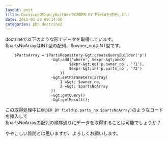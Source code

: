 ```yaml
---
layout: post
title: DoctrineのQueryBuilderでORDER BY Fieldを使用したい
date: 2015-01-29 09:14:58
categories: php doctrine2
---
```

<p>doctrineで以下のような形でデータを取得しています。<br>
$partsNoArrayはINT型の配列、$owner_noはINT型です。</p>

```
    $PartsArray = $PartsRepository-&gt;createQueryBuilder('p')
                    -&gt;add('where', $expr-&gt;andX(
                            $expr-&gt;eq('p.owner_no', '?1'),
                            $expr-&gt;in('p.parts_no', '?2')
                        ))
                    -&gt;setParameters(array(
                        1 =&gt; $owner_no,
                        2 =&gt; $partsNoArray
                    ))
                    -&gt;getQuery()
                    -&gt;getResult();
```

<p>この取得処理中に<code>ORDER BY field(p.parts_no,$partsNoArray)</code>のようなコードを挿入して<br>
$partsNoArrayの配列の順序通りにデータを取得することは可能でしょうか？</p>

<p>ややこしい質問とは思いますが、よろしくお願いします。</p>
